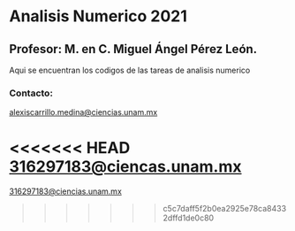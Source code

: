 # Analisis Numerico 2021
## Profesor: M. en C. Miguel Ángel Pérez León.
Aqui se encuentran los codigos de las tareas de analisis numerico

### Contacto:
alexiscarrillo.medina@ciencias.unam.mx

<<<<<<< HEAD
316297183@ciencas.unam.mx
=======
316297183@ciencias.unam.mx

>>>>>>> c5c7daff5f2b0ea2925e78ca84332dffd1de0c80
